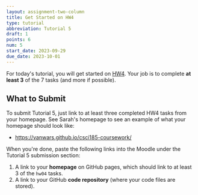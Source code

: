 ```yaml
---
layout: assignment-two-column
title: Get Started on HW4
type: tutorial
abbreviation: Tutorial 5
draft: 1
points: 6
num: 5
start_date: 2023-09-29
due_date: 2023-10-01
---
```


For today's tutorial, you will get started on [HW4](hw04). Your job is to complete **at least 3** of the 7 tasks (and more if possible).

## What to Submit
To submit Tutorial 5, just link to at least three completed HW4 tasks from your homepage. See Sarah's homepage to see an example of what your homepage should look like:
* <a href="https://vanwars.github.io/csci185-coursework/" target="_blank">https://vanwars.github.io/csci185-coursework/</a>

When you're done, paste the following links into the Moodle under the Tutorial 5 submission section:

1. A link to your **homepage** on GitHub pages, which should link to at least 3 of the `hw04` tasks.
2. A link to your GitHub **code repository** (where your code files are stored).